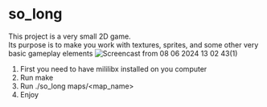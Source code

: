 # so_long
This project is a very small 2D game. \
Its purpose is to make you work with textures, sprites,
and some other very basic gameplay elements
![Screencast from 08 06 2024 13 02 43(1)](https://github.com/asudie/so_long/assets/80539245/1e13fcc6-3175-4bda-9b42-2526a7c3394e)

1. First you need to have mililibx installed on you computer
2. Run make
3. Run ./so_long maps/<map_name>
4. Enjoy
